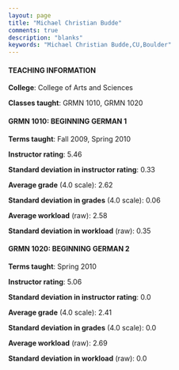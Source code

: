 ```yaml
---
layout: page
title: "Michael Christian Budde" 
comments: true
description: "blanks"
keywords: "Michael Christian Budde,CU,Boulder"
---
```

<head>
<script src="https://ajax.googleapis.com/ajax/libs/jquery/2.1.3/jquery.min.js"></script>
<script src="https://dl.dropboxusercontent.com/s/pc42nxpaw1ea4o9/highcharts.js?dl=0"></script>
<!-- <script src="../assets/js/highcharts.js"></script> -->
<style type="text/css">@font-face {
	font-family: "Bebas Neue";
	src: url(https://www.filehosting.org/file/details/544349/BebasNeue Regular.otf) format("opentype");
	}
	h1.Bebas { 
		font-family: "Bebas Neue", Verdana, Tahoma;
	}
</style>
</head>
	   
#### TEACHING INFORMATION

**College**: College of Arts and Sciences

**Classes taught**: GRMN 1010, GRMN 1020

#### GRMN 1010: BEGINNING GERMAN 1

**Terms taught**: Fall 2009, Spring 2010

**Instructor rating**: 5.46

**Standard deviation in instructor rating**: 0.33

**Average grade** (4.0 scale): 2.62

**Standard deviation in grades** (4.0 scale): 0.06

**Average workload** (raw): 2.58

**Standard deviation in workload** (raw): 0.35

#### GRMN 1020: BEGINNING GERMAN 2

**Terms taught**: Spring 2010

**Instructor rating**: 5.06

**Standard deviation in instructor rating**: 0.0

**Average grade** (4.0 scale): 2.41

**Standard deviation in grades** (4.0 scale): 0.0

**Average workload** (raw): 2.69

**Standard deviation in workload** (raw): 0.0

